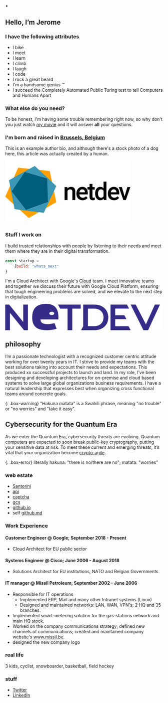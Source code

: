 
# .

## Hello, I’m Jerome

### I have the following attributes

- I bike
- I meet
- I learn
- I climb
- I laugh
- I code
- I rock a great beard
- I'm a handsome genius &#8482;
- I succeed the Completely Automated Public Turing test to tell Computers and Humans Apart

### What else do you need?

To be honest, I'm having some trouble remembering right now, so why don't you just watch [my movie](https://en.wikipedia.org/wiki/The_Princess_Bride_%28film%29) and it will answer **all** your questions.

### I'm born and raised in [Brussels, Belgium](https://goo.gl/maps/Xhy4aBu1WYrbBHe97)

This is an example author bio, and although there's a stock photo of a dog here, this article was actually created by a human.

![Yellow Duck](/assets/img/logo.jpg 'Logo')

### Stuff I work on

I build trusted relationships with people by listening to their needs and meet them where they are in their digital transformation.

```javascript
const startup = 
    {build: "whats_next"
}
```

I'm a Cloud Architect with Google's [Cloud](https://cloud.google.com) team. I meet innovative teams and together we discuss their future with Google Cloud Platform, ensuring that tough engineering problems are solved, and we elevate to the next step in digitalization.

![Yellow Duck](/assets/img/logo.png 'Logo')

## philosophy

I’m a passionate technologist with a recognized customer centric attitude working for over twenty years in IT.  I strive to provide my teams with the best solutions taking into account their needs and expectations. This produced xx successful projects to launch and land.  In my role, I’ve been  designing and developing architectures for on-premise and cloud based systems to solve large global organizations business requirements.  I have a natural leadership that expresses best when organizing cross functional teams around concrete goals.


{: .box-warning}
"Hakuna matata" is a Swahili phrase, meaning "no trouble" or "no worries" and "take it easy". 

## Cybersecurity for the Quantum Era

As we enter the Quantum Era, cybersecurity threats are evolving. Quantum computers are expected to soon break public-key cryptography, putting your sensitive data at risk. To meet these current and emerging threats, it’s vital that your organization become [crypto-agile](https://cloud.google.com/blog/products/identity-security/how-google-is-preparing-for-a-post-quantum-world).

{: .box-error}
literally hakuna: "there is no/there are no"; matata: "worries"

### web estate

- [Santorini](https://beyond.netdev.be/)
- [api](https://fb.netdev.be/)
- [captcha](https://web3.netdev.be/)
- [gcs](https://netdev.be)
- [github.io](https://blog.netdev.be)
- self [github.md](https://v3.netdev.be)

### Work Experience

#### Customer Engineer @ Google; September  2018 - Present

- Cloud  Architect for EU public sector

#### Systems Engineer @ Cisco; June  2006 - August 2018

- Solutions Architect for EU institutions, NATO and Belgian Governments

#### IT manager @ Missil Petroleum; September 2002 - June 2006

- Responsible for IT operations
  - Implemented ERP, Mail and many other Intranet systems (Linux)
  - Designed and maintained networks: LAN, WAN, VPN's; 2 HQ and 35 branches.
- Implemented smart-metering solution for the  gas-stations network and main HQ stock.
- Worked on the company communications strategy; defined new channels of communications; created and maintained company website's www.missil.be.
- designed the new company logo

### real life 

3 kids, cyclist, snowboarder, basketball, field hockey

### stuff

- [Twitter](https://twitter.com/jpaquay)
- [LinkedIn](https://linkedin.com/in/jeromepaquay)


